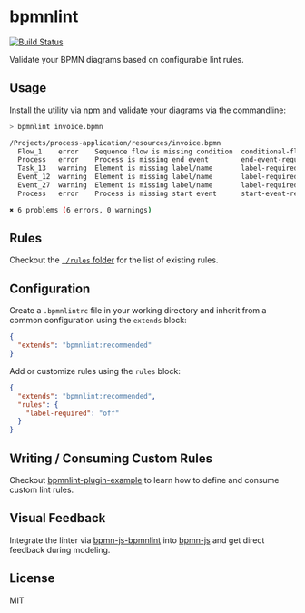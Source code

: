 # bpmnlint

[![Build Status](https://travis-ci.org/bpmn-io/bpmnlint.svg?branch=master)](https://travis-ci.org/bpmn-io/bpmnlint)

Validate your BPMN diagrams based on configurable lint rules.


## Usage

Install the utility via [npm](https://www.npmjs.com/package/bpmnlint) and validate your diagrams via the commandline:

```sh
> bpmnlint invoice.bpmn

/Projects/process-application/resources/invoice.bpmn
  Flow_1    error    Sequence flow is missing condition  conditional-flows
  Process   error    Process is missing end event        end-event-required
  Task_13   warning  Element is missing label/name       label-required
  Event_12  warning  Element is missing label/name       label-required
  Event_27  warning  Element is missing label/name       label-required
  Process   error    Process is missing start event      start-event-required

✖ 6 problems (6 errors, 0 warnings)
```


## Rules

Checkout the [`./rules` folder](https://github.com/bpmn-io/bpmnlint/tree/master/rules) for the list of existing rules.


## Configuration

Create a `.bpmnlintrc` file in your working directory and inherit from a common configuration using the `extends` block:

```json
{
  "extends": "bpmnlint:recommended"
}
```

Add or customize rules using the `rules` block:

```json
{
  "extends": "bpmnlint:recommended",
  "rules": {
    "label-required": "off"
  }
}
```


## Writing / Consuming Custom Rules

Checkout [bpmnlint-plugin-example](https://github.com/bpmn-io/bpmnlint-plugin-example) to learn how to define and consume custom lint rules.


## Visual Feedback

Integrate the linter via [bpmn-js-bpmnlint](https://github.com/philippfromme/bpmn-js-bpmnlint) into [bpmn-js](https://github.com/bpmn-io/bpmn-js) and get direct feedback during modeling.


## License

MIT
